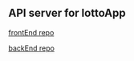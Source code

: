 ## API server for lottoApp

[frontEnd repo](https://github.com/byverdu/lottoApp-frontEnd)

[backEnd repo](https://github.com/byverdu/lottoApp-backEnd)
